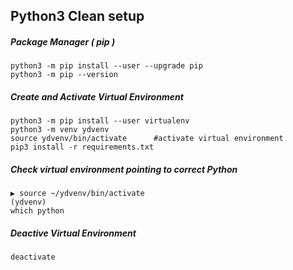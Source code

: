 ## Python3 Clean setup
##### Package Manager ( pip )
```
python3 -m pip install --user --upgrade pip
python3 -m pip --version
```
##### Create and Activate Virtual Environment
```
python3 -m pip install --user virtualenv
python3 -m venv ydvenv
source ydvenv/bin/activate 		#activate virtual environment
pip3 install -r requirements.txt
```
##### Check virtual environment pointing to correct Python
```
▶ source ~/ydvenv/bin/activate    
(ydvenv)
which python
```
##### Deactive Virtual Environment
```
deactivate
```

